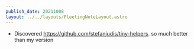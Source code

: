 ```yaml
---
publish_date: 20211008    
layout: ../../layouts/FleetingNoteLayout.astro
---
```

- Discovered https://github.com/stefanjudis/tiny-helpers. so much better than my version
